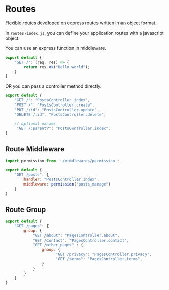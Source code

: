 # Routes

Flexible routes developed on express routes written in an object format.

In `routes/index.js`, you can define your application routes with a javascript object.

You can use an express function in middleware.

``` javascript
export default {
    "GET /": (req, res) => {
        return res.ok("Hello world");
    }
}
```

OR you can pass a controller method directly.

``` javascript
export default {
    "GET /": "PostsController.index",
    "POST /": "PostsController.create",
    "PUT /:id": "PostsController.update",
    "DELETE /:id": "PostsController.delete",

    // optional params
     "GET /:parent?": "PostsController.index",
}
```

## Route Middleware

``` javascript
import permission from '~/middlewares/permission';

export default {
    "GET /posts": {
        handler: "PostsController.index",
        middleware: permission("posts_manage")
    }
}
```


## Route Group

``` javascript
export default {
    "GET /pages": {
        group: {
            "GET /about": "PagesController.about",
            "GET /contact": "PagesController.contact",
            "GET /other_pages" : {
                group: {
                      "GET /privacy": "PagesController.privacy",
                      "GET /terms": "PagesController.terms",
                }
            }
        }
    }
}
```
